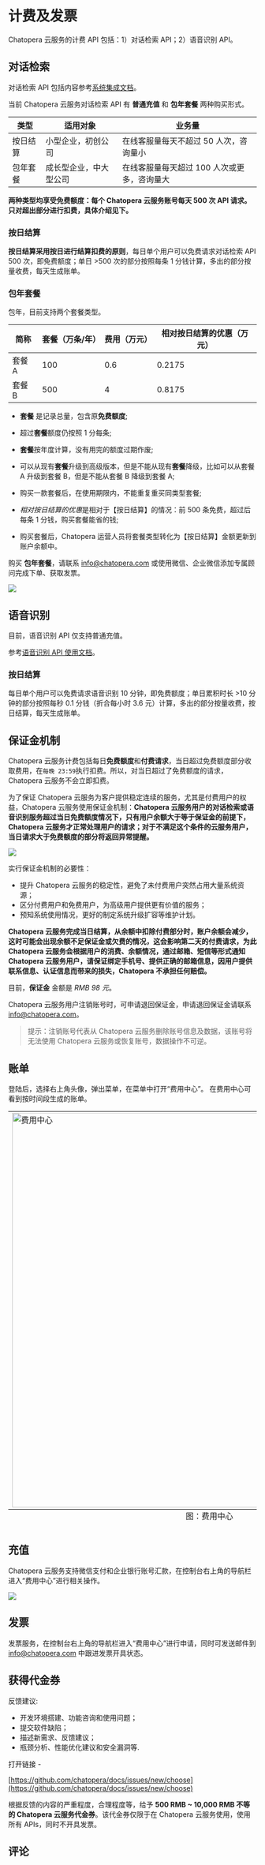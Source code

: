 # 计费及发票

Chatopera 云服务的计费 API 包括：1）对话检索 API；2）语音识别 API。

## 对话检索

对话检索 API 包括内容参考[系统集成文档](/products/chatbot-platform/integration/api.html#对话检索)。

当前 Chatopera 云服务对话检索 API 有 **普通充值** 和 **包年套餐** 两种购买形式。

| 类型     | 适用对象               | 业务量                                      |
| -------- | ---------------------- | ------------------------------------------- |
| 按日结算 | 小型企业，初创公司     | 在线客服量每天不超过 50 人次，咨询量小      |
| 包年套餐 | 成长型企业，中大型公司 | 在线客服量每天超过 100 人次或更多，咨询量大 |

**两种类型均享受免费额度：每个 Chatopera 云服务账号每天 500 次 API 请求。只对超出部分进行扣费，具体介绍见下。**

### 按日结算

**按日结算采用按日进行结算扣费的原则**，每日单个用户可以免费请求对话检索 API 500 次，即免费额度；单日 >500 次的部分按照每条 1 分钱计算，多出的部分按量收费，每天生成账单。

### 包年套餐

包年，目前支持两个套餐类型。

| 简称   | 套餐（万条/年） | 费用（万元） | 相对按日结算的优惠（万元） |
| ------ | --------------- | ------------ | -------------------------- |
| 套餐 A | 100             | 0.6          | 0.2175                        |
| 套餐 B | 500             | 4            | 0.8175                      |

- **套餐** 是记录总量，包含原**免费额度**;

- 超过**套餐**额度仍按照 1 分每条;

- **套餐**按年度计算，没有用完的额度过期作废;

- 可以从现有**套餐**升级到高级版本，但是不能从现有**套餐**降级，比如可以从套餐 A 升级到套餐 B，但是不能从套餐 B 降级到套餐 A;

- 购买一款套餐后，在使用期限内，不能重复重买同类型套餐;

- *相对按日结算的优惠*是相对于【按日结算】的情况：前 500 条免费，超过后每条 1 分钱，购买套餐能省的钱;

- 购买套餐后，Chatopera 运营人员将套餐类型转化为【按日结算】金额更新到账户余额中。

购买 **包年套餐**，请联系 [info@chatopera.com](mailto:info@chatopera.com?subject=[Chatopera%20%E4%BA%91%E6%9C%8D%E5%8A%A1%E8%AE%A1%E8%B4%B9%E5%8F%8A%E5%8F%91%E7%A5%A8]%20*%E6%AD%A4%E5%A4%84%E6%9B%BF%E6%8D%A2%E4%B8%BA%E7%AE%80%E8%A6%81%E6%8F%8F%E8%BF%B0%E4%BF%A1%E6%81%AF*) 或使用微信、企业微信添加专属顾问完成下单、获取发票。

![](../../images/products/platform/image-044.png)

## 语音识别

目前，语音识别 API 仅支持普通充值。

参考[语音识别 API 使用文档](/products/chatbot-platform/integration/api.html#语音识别)。

### 按日结算

每日单个用户可以免费请求语音识别 10 分钟，即免费额度；单日累积时长 >10 分钟的部分按照每秒 0.1 分钱（折合每小时 3.6 元）计算，多出的部分按量收费，按日结算，每天生成账单。

## 保证金机制

Chatopera 云服务计费包括每日**免费额度**和**付费请求**，当日超过免费额度部分收取费用，在`每晚 23:59`执行扣费。所以，对当日超过了免费额度的请求，Chatopera 云服务不会立即扣费。

为了保证 Chatopera 云服务为客户提供稳定连续的服务，尤其是付费用户的权益，Chatopera 云服务使用保证金机制：**Chatopera 云服务用户的对话检索或语音识别服务超过当日免费额度情况下，只有用户余额大于等于保证金的前提下，Chatopera 云服务才正常处理用户的请求；对于不满足这个条件的云服务用户，当日请求大于免费额度的部分将返回异常提醒。**

![](../../images/products/platform/image-043.png)

实行保证金机制的必要性：

- 提升 Chatopera 云服务的稳定性，避免了未付费用户突然占用大量系统资源；
- 区分付费用户和免费用户，为高级用户提供更有价值的服务；
- 预知系统使用情况，更好的制定系统升级扩容等维护计划。

**Chatopera 云服务完成当日结算，从余额中扣除付费部分时，账户余额会减少，这时可能会出现余额不足保证金或欠费的情况，这会影响第二天的付费请求，为此 Chatopera 云服务会根据用户的消费、余额情况，通过邮箱、短信等形式通知 Chatopera 云服务用户，请保证绑定手机号、提供正确的邮箱信息，因用户提供联系信息、认证信息而带来的损失，Chatopera 不承担任何赔偿。**

目前，**保证金** 金额是 _RMB 98 元_。

Chatopera 云服务用户注销账号时，可申请退回保证金，申请退回保证金请联系 [info@chatopera.com](mailto:info@chatopera.com?subject=[Chatopera%20%E4%BA%91%E6%9C%8D%E5%8A%A1%E8%AE%A1%E8%B4%B9%E5%8F%8A%E5%8F%91%E7%A5%A8]%20*%E6%AD%A4%E5%A4%84%E6%9B%BF%E6%8D%A2%E4%B8%BA%E7%AE%80%E8%A6%81%E6%8F%8F%E8%BF%B0%E4%BF%A1%E6%81%AF*)。

> 提示：注销账号代表从 Chatopera 云服务删除账号信息及数据，该账号将无法使用 Chatopera 云服务或恢复账号，数据操作不可逆。

## 账单

登陆后，选择右上角头像，弹出菜单，在菜单中打开“费用中心”。 在费用中心可看到按时间段生成的账单。

<table class="image">
<caption align="bottom">图：费用中心</caption>
<tr><td><img width="800" src="../../images/products/platform/billing-1.png" alt="费用中心"/></td></tr>
</table>

## 充值

Chatopera 云服务支持微信支付和企业银行账号汇款，在控制台右上角的导航栏进入“费用中心”进行相关操作。

![](../../images/products/platform/image-047.png)

## 发票

发票服务，在控制台右上角的导航栏进入“费用中心”进行申请，同时可发送邮件到 [info@chatopera.com](mailto:info@chatopera.com?subject=[Chatopera%20%E4%BA%91%E6%9C%8D%E5%8A%A1%E8%AE%A1%E8%B4%B9%E5%8F%8A%E5%8F%91%E7%A5%A8]%20*%E6%AD%A4%E5%A4%84%E6%9B%BF%E6%8D%A2%E4%B8%BA%E7%AE%80%E8%A6%81%E6%8F%8F%E8%BF%B0%E4%BF%A1%E6%81%AF*) 中跟进发票开具状态。

## 获得代金券

反馈建议:

- 开发环境搭建、功能咨询和使用问题；
- 提交软件缺陷；
- 描述新需求、反馈建议；
- 瓶颈分析、性能优化建议和安全漏洞等.

打开链接 -

[https://github.com/chatopera/docs/issues/new/choose](https://github.com/chatopera/docs/issues/new/choose)

根据反馈的内容的严重程度，合理程度等，给予 **500 RMB ~ 10,000 RMB 不等的 Chatopera 云服务代金券**。该代金券仅限于在 Chatopera 云服务使用，使用所有 APIs，同时不开具发票。


## 评论

<script src="https://utteranc.es/client.js"
        repo="chatopera/docs"
        issue-term="pathname"
        label="Comment"
        theme="github-light"
        crossorigin="anonymous"
        async>
</script>
